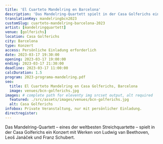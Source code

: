 ```yaml
---
title: 'El Cuarteto Mandelring en Barcelona'
description: 'Das Mandelring-Quartett spielt in der Casa Golferichs ein Konzert mit Werken von Ludwig van Beethoven, Leoš Janáček und Franz Schubert.'
translationKey: mandelringbcn2023
customSlug: cuarteto-mandelring-barcelona-2023
artist: [mandelringquartett]
venue: [golferichs]
location: Casa Golferichs
city: Barcelona
type: Konzert
access: Persönliche Einladung erforderlich
date: 2023-03-17 19:30:00
opening: 2023-03-17 19:00:00
ending: 2023-03-17 21:30:00
deadline: 2023-03-17 11:00:00
calcDuration: 1.5
program: 2023-programa-mandelring.pdf
seo:
  title: El Cuarteto Mandelring en Casa Golferichs, Barcelona
  image: venues/bcn-golferichs.jpg
images: # complete path for eleventy img srcset output, alt required
  featured: ./src/assets/images/venues/bcn-golferichs.jpg
  alt: Casa Golferichs
infobox: Private Veranstaltung, nur mit persönlicher Einladung.
directregister:
---
```


Das Mandelring-Quartett – eines der weltbesten Streichquartette – spielt in der Casa Golferichs ein Konzert mit Werken von Ludwig van Beethoven, Leoš Janáček und Franz Schubert.
